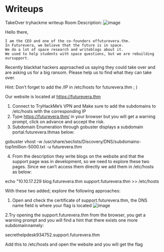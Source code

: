 # Writeups
TakeOver tryhackme writeup
Room Description:
![image](https://user-images.githubusercontent.com/56643982/216768528-8e28a847-8af6-45cc-acd0-d653c20945b9.png)


Hello there,

    I am the CEO and one of the co-founders offuturevera.thm.
    In Futurevera, we believe that the future is in space.
    We do a lot of space research and writeblogs about it.
    We used to help students with space questions, but we are rebuilding oursupport.

Recently blackhat hackers approached us saying they could take over and are asking us for a big ransom. Please help us to find what they can take over.

Hint: Don’t forget to add the /IP in /etc/hosts for futurevera.thm ; )

Our website is located at https://futurevera.thm


1. Connect to TryHackMe’s VPN and Make sure to add the subdomains to /etc/hosts with the corresponding IP
2. Type https://futurevera.thm/ in your browser but you will get a warning prompt, click on advance and accept the risk. 
3. Subdomain Enumeration through gobuster displays a subdomain portal.futurevera.thmas below:

gobuster vhost -w /usr/share/seclists/Discovery/DNS/subdomains-top1million-5000.txt -u futurevera.thm 

4. From the description they write blogs on the website and that the support page was in development, so we need to explore these two pages. Since we can’t access them directly we add them in /etc/hosts as below: 

echo "10.10.17.229 blog.futurevera.thm support.futurevera.thm >> /etc/hosts

With these two added; explore the following approaches:
1. Open and check the certificate of support.futurevera.thm, the DNS name field is where your flag is located
![image](https://user-images.githubusercontent.com/56643982/216769029-bb407772-32d7-4290-835c-cd6d28c228b8.png)

2.Try opening the support.futurevera.thm from the browser, you get a warning prompt and you will find a hint that there exists one more subdomain namely: 

secrethelpdesk934752.support.futurevera.thm

Add this to /etc/hosts and open the website and you will get the flag
